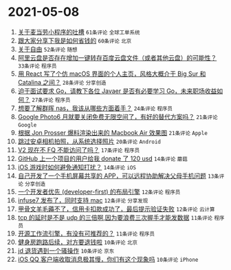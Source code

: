 # 2021-05-08

1. [关于麦当劳小程序的吐槽](https://www.v2ex.com/t/775565) `61条评论` `全球工单系统`
1. [跟大家分享下我是如何省钱的](https://www.v2ex.com/t/775576) `60条评论` `北京`
1. [关于自由](https://www.v2ex.com/t/775584) `52条评论` `随想`
1. [阿里云盘是否存在增加一键转存百度云盘文件（或者其他云盘）的可能性？](https://www.v2ex.com/t/775566) `33条评论` `程序员`
1. [用 React 写了个仿 macOS 界面的个人主页，风格大概介于 Big Sur 和 Catalina 之间？](https://www.v2ex.com/t/775582) `28条评论` `分享创造`
1. [迫于面试要求 Go，请教下各位 Javaer 是否有必要学习 Go，未来职场收益如何？](https://www.v2ex.com/t/775583) `27条评论` `程序员`
1. [想要了解群晖 nas，我该从哪些方面着手？](https://www.v2ex.com/t/775560) `24条评论` `程序员`
1. [Google Photo6 月就要关闭免费无限空间了，有好的替代方案吗？](https://www.v2ex.com/t/775605) `21条评论` `Google`
1. [根据 Jon Prosser 爆料渲染出来的 Macbook Air 效果图](https://www.v2ex.com/t/775574) `21条评论` `Apple`
1. [跳过安卓相机拍照，从系统选择照片](https://www.v2ex.com/t/775553) `20条评论` `Android`
1. [V2 现在不 FQ 不能访问了吗？](https://www.v2ex.com/t/775594) `17条评论` `程序员`
1. [GitHub 上一个项目的用户给我 donate 了 120 usd](https://www.v2ex.com/t/775580) `14条评论` `蘑菇`
1. [iOS 游戏时如何避免通知打扰？](https://www.v2ex.com/t/775559) `14条评论` `iOS`
1. [自己开发了一个手机屏幕共享的 APP，可以远程协助解决父母手机问题](https://www.v2ex.com/t/775606) `13条评论` `分享创造`
1. [一个开发者优先 (developer-first) 的布局引擎](https://www.v2ex.com/t/775608) `12条评论` `程序员`
1. [infuse7 发布了，同时支持 mac](https://www.v2ex.com/t/775595) `12条评论` `分享发现`
1. [甲骨文羊毛薅不了，信用卡扣款成功了，最后提示验证失败](https://www.v2ex.com/t/775568) `12条评论` `云计算`
1. [tcp 的延时是不是 udp 的三倍啊,因为要浪费三次握手才能发数据](https://www.v2ex.com/t/775590) `11条评论` `程序员`
1. [开源工作流引擎，有没有可推荐的？](https://www.v2ex.com/t/775585) `11条评论` `程序员`
1. [健身房跑路后续，对方要退钱啦](https://www.v2ex.com/t/775614) `10条评论` `北京`
1. [jd 退货遇到一个骚操作](https://www.v2ex.com/t/775604) `10条评论` `京东`
1. [iOS QQ 客户端收取消息极其慢，你们有这个现象吗](https://www.v2ex.com/t/775589) `10条评论` `iPhone`
